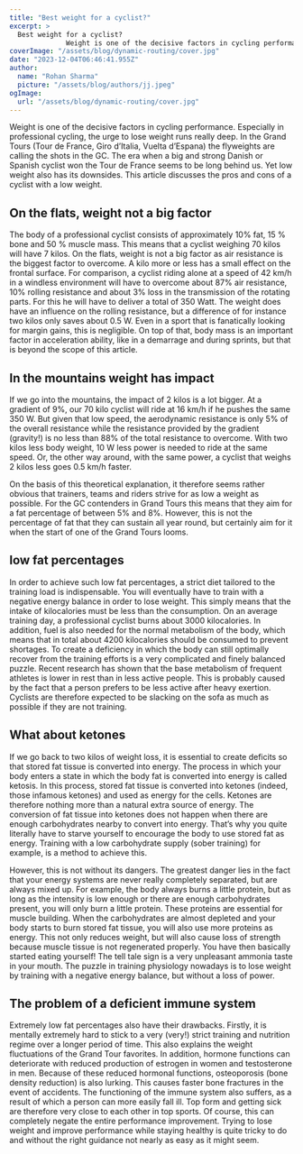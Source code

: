 ```yaml
---
title: "Best weight for a cyclist?"
excerpt: >
  Best weight for a cyclist?
              Weight is one of the decisive factors in cycling performance. Especially in professional cycling, the urge to lose weight runs really deep. In the Grand Tours (T
coverImage: "/assets/blog/dynamic-routing/cover.jpg"
date: "2023-12-04T06:46:41.955Z"
author:
  name: "Rohan Sharma"
  picture: "/assets/blog/authors/jj.jpeg"
ogImage:
  url: "/assets/blog/dynamic-routing/cover.jpg"
---
```


Weight is one of the decisive factors in cycling performance. Especially in professional cycling, the urge to lose weight runs really deep. In the Grand Tours (Tour de France, Giro d’Italia, Vuelta d’Espana) the flyweights are calling the shots in the GC. The era when a big and strong Danish or Spanish cyclist won the Tour de France seems to be long behind us. Yet low weight also has its downsides. This article discusses the pros and cons of a cyclist with a low weight.


## On the flats, weight not a big factor

The body of a professional cyclist consists of approximately 10% fat, 15 % bone and 50 % muscle mass. This means that a cyclist weighing 70 kilos will have 7 kilos. On the flats, weight is not a big factor as air resistance is the biggest factor to overcome. A kilo more or less has a small effect on the frontal surface. For comparison, a cyclist riding alone at a speed of 42 km/h in a windless environment will have to overcome about 87% air resistance, 10% rolling resistance and about 3% loss in the transmission of the rotating parts. For this he will have to deliver a total of 350 Watt. The weight does have an influence on the rolling resistance, but a difference of for instance two kilos only saves about 0.5 W. Even in a sport that is fanatically looking for margin gains, this is negligible. On top of that, body mass is an important factor in acceleration ability, like in a demarrage and during sprints, but that is beyond the scope of this article.


## In the mountains weight has impact

If we go into the mountains, the impact of 2 kilos is a lot bigger. At a gradient of 9%, our 70 kilo cyclist will ride at 16 km/h if he pushes the same 350 W. But given that low speed, the aerodynamic resistance is only 5% of the overall resistance while the resistance provided by the gradient (gravity!) is no less than 88% of the total resistance to overcome. With two kilos less body weight, 10 W less power is needed to ride at the same speed. Or, the other way around, with the same power, a cyclist that weighs 2 kilos less goes 0.5 km/h faster.


On the basis of this theoretical explanation, it therefore seems rather obvious that trainers, teams and riders strive for as low a weight as possible. For the GC contenders in Grand Tours this means that they aim for a fat percentage of between 5% and 8%. However, this is not the percentage of fat that they can sustain all year round, but certainly aim for it when the start of one of the Grand Tours looms.


## low fat percentages

In order to achieve such low fat percentages, a strict diet tailored to the training load is indispensable. You will eventually have to train with a negative energy balance in order to lose weight. This simply means that the intake of kilocalories must be less than the consumption. On an average training day, a professional cyclist burns about 3000 kilocalories. In addition, fuel is also needed for the normal metabolism of the body, which means that in total about 4200 kilocalories should be consumed to prevent shortages. To create a deficiency in which the body can still optimally recover from the training efforts is a very complicated and finely balanced puzzle. Recent research has shown that the base metabolism of frequent athletes is lower in rest than in less active people. This is probably caused by the fact that a person prefers to be less active after heavy exertion. Cyclists are therefore expected to be slacking on the sofa as much as possible if they are not training.


## What about ketones

If we go back to two kilos of weight loss, it is essential to create deficits so that stored fat tissue is converted into energy. The process in which your body enters a state in which the body fat is converted into energy is called ketosis. In this process, stored fat tissue is converted into ketones (indeed, those infamous ketones) and used as energy for the cells. Ketones are therefore nothing more than a natural extra source of energy. The conversion of fat tissue into ketones does not happen when there are enough carbohydrates nearby to convert into energy. That’s why you quite literally have to starve yourself to encourage the body to use stored fat as energy. Training with a low carbohydrate supply (sober training) for example, is a method to achieve this.


However, this is not without its dangers. The greatest danger lies in the fact that your energy systems are never really completely separated, but are always mixed up. For example, the body always burns a little protein, but as long as the intensity is low enough or there are enough carbohydrates present, you will only burn a little protein. These proteins are essential for muscle building. When the carbohydrates are almost depleted and your body starts to burn stored fat tissue, you will also use more proteins as energy. This not only reduces weight, but will also cause loss of strength because muscle tissue is not regenerated properly. You have then basically started eating yourself! The tell tale sign is a very unpleasant ammonia taste in your mouth. The puzzle in training physiology nowadays is to lose weight by training with a negative energy balance, but without a loss of power.


## The problem of a deficient immune system

Extremely low fat percentages also have their drawbacks. Firstly, it is mentally extremely hard to stick to a very (very!) strict training and nutrition regime over a longer period of time. This also explains the weight fluctuations of the Grand Tour favorites. In addition, hormone functions can deteriorate with reduced production of estrogen in women and testosterone in men. Because of these reduced hormonal functions, osteoporosis (bone density reduction) is also lurking. This causes faster bone fractures in the event of accidents. The functioning of the immune system also suffers, as a result of which a person can more easily fall ill. Top form and getting sick are therefore very close to each other in top sports. Of course, this can completely negate the entire performance improvement. Trying to lose weight and improve performance while staying healthy is quite tricky to do and without the right guidance not nearly as easy as it might seem.
